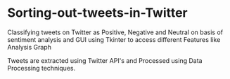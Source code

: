# Sorting-out-tweets-in-Twitter
Classifying tweets on Twitter as Positive, Negative and Neutral on basis of sentiment analysis and GUI using Tkinter to access different Features like Analysis Graph

Tweets are extracted using Twitter API's and Processed using Data Processing techniques. 
